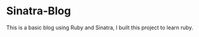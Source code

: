 Sinatra-Blog
============

This is a basic blog using Ruby and Sinatra, I built this project to learn ruby.
